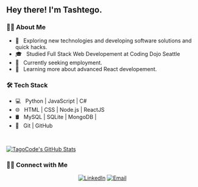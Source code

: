 <h2> Hey there! I'm Tashtego.</h2>

<h3> 👨‍💻 About Me </h3>

- 🤔 &nbsp; Exploring new technologies and developing software solutions and quick hacks.
- 🎓 &nbsp; Studied Full Stack Web Developement at Coding Dojo Seattle
- 💼 &nbsp; Currently seeking employment.
- 🌱 &nbsp; Learning more about advanced React developement.

<h3>🛠 Tech Stack</h3>

- 💻 &nbsp; Python | JavaScript | C# 
- 🌐 &nbsp; HTML | CSS | Node.js | ReactJS
- 🛢 &nbsp; MySQL | SQLite | MongoDB |
- 🔧 &nbsp; Git | GitHub

<br/>

[![TagoCode's GitHub Stats](https://github-readme-stats.vercel.app/api?username=TagoCode&show_icons=true)](https://github.com/TagoCode)

<h3> 🤝🏻 Connect with Me </h3>

<p align="center">
<a href="https://www.linkedin.com/in/tashtego-dutton-59a9a584/"><img alt="LinkedIn" src="https://img.shields.io/badge/www.linkedin.com/in/tashtego-dutton-59a9a584?style=flat-square&logo=linkedin"></a>
<a href="mailto:tashtegodutton@gmail.com"><img alt="Email" src="https://img.shields.io/badge/Email-tashtegodutton@gmail.com-blue?style=flat-square&logo=gmail"></a>
</p>
